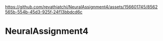 

https://github.com/revathiatchi/NeuralAssignment4/assets/156601745/8562565b-554b-45d3-925f-24f13bbdcd6c

# NeuralAssignment4
